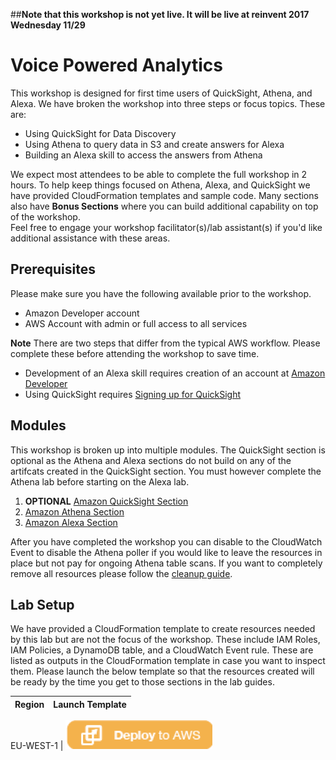 ##**Note that this workshop is not yet live.  It will be live at reinvent 2017 Wednesday 11/29**

# Voice Powered Analytics

This workshop is designed for first time users of QuickSight, Athena, and Alexa. We have broken the workshop into three steps or focus topics. 
These are:

* Using QuickSight for Data Discovery
* Using Athena to query data in S3 and create answers for Alexa
* Building an Alexa skill to access the answers from Athena

We expect most attendees to be able to complete the full workshop in 2 hours. 
To help keep things focused on Athena, Alexa, and QuickSight we have provided CloudFormation templates and sample code.
Many sections also have **Bonus Sections** where you can build additional capability on top of the workshop.  
Feel free to engage your workshop facilitator(s)/lab assistant(s) if you'd like additional assistance with these areas.  


## Prerequisites

Please make sure you have the following available prior to the workshop.

* Amazon Developer account
* AWS Account with admin or full access to all services

**Note** There are two steps that differ from the typical AWS workflow. 
Please complete these before attending the workshop to save time. 
* Development of an Alexa skill requires creation of an account at [Amazon Developer](https://developer.amazon.com/alexa) 
* Using QuickSight requires [Signing up for QuickSight](http://docs.aws.amazon.com/quicksight/latest/user/sign-up-existing.html)


## Modules

This workshop is broken up into multiple modules. The QuickSight section is optional as the Athena and Alexa sections do not build on any of the artifcats created in the QuickSight section. 
You must however complete the Athena lab before starting on the Alexa lab. 

1. **OPTIONAL** [Amazon QuickSight Section](README-QuickSight.md)
1. [Amazon Athena Section](README-Athena.md)
1. [Amazon Alexa Section](README-Alexa.md)

After you have completed the workshop you can disable to the CloudWatch Event to disable the Athena poller if you would like to leave the resources in place but not pay for ongoing Athena table scans. If you want to completely remove all resources please follow the [cleanup guide](README-Cleanup.md).

## Lab Setup

We have provided a CloudFormation template to create resources needed by this lab but are not the focus of the workshop. These include IAM Roles, IAM Policies, a DynamoDB table, and a CloudWatch Event rule. These are listed as outputs in the CloudFormation template in case you want to inspect them.
Please launch the below template so that the resources created will be ready by the time you get to those sections in the lab guides. 

Region | Launch Template
----- | -----

EU-WEST-1 | [![Launch Template](/media/images/CFN_Image_01.png)](https://console.aws.amazon.com/cloudformation/home?region=eu-west-1#/stacks/new?stackName=VPA-Setup&templateURL=https://s3.amazonaws.com/aws-vpa-tweets/setup/vpa_setup.yaml)

